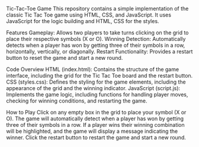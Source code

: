 Tic-Tac-Toe Game
This repository contains a simple implementation of the classic Tic Tac Toe game using HTML, CSS, and JavaScript. It uses JavaScript for the logic building and HTML, CSS for the styles.

Features
Gameplay: Allows two players to take turns clicking on the grid to place their respective symbols (X or O).
Winning Detection: Automatically detects when a player has won by getting three of their symbols in a row, horizontally, vertically, or diagonally.
Restart Functionality: Provides a restart button to reset the game and start a new round.

Code Overview
HTML (index.html): Contains the structure of the game interface, including the grid for the Tic Tac Toe board and the restart button.
CSS (styles.css): Defines the styling for the game elements, including the appearance of the grid and the winning indicator.
JavaScript (script.js): Implements the game logic, including functions for handling player moves, checking for winning conditions, and restarting the game.

How to Play
Click on any empty box in the grid to place your symbol (X or O).
The game will automatically detect when a player has won by getting three of their symbols in a row.
If a player wins their winning combination will be highlighted, and the game will display a message indicating the winner.
Click the restart button to restart the game and start a new round.


